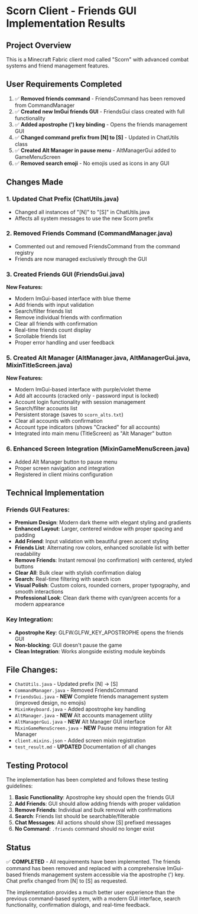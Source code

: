 # Scorn Client - Friends GUI Implementation Results

## Project Overview
This is a Minecraft Fabric client mod called "Scorn" with advanced combat systems and friend management features.

## User Requirements Completed
1. ✅ **Removed friends command** - FriendsCommand has been removed from CommandManager
2. ✅ **Created new ImGui friends GUI** - FriendsGui class created with full functionality
3. ✅ **Added apostrophe (') key binding** - Opens the friends management GUI
4. ✅ **Changed command prefix from [N] to [S]** - Updated in ChatUtils class
5. ✅ **Created Alt Manager in pause menu** - AltManagerGui added to GameMenuScreen
6. ✅ **Removed search emoji** - No emojis used as icons in any GUI

## Changes Made

### 1. Updated Chat Prefix (ChatUtils.java)
- Changed all instances of "[N]" to "[S]" in ChatUtils.java
- Affects all system messages to use the new Scorn prefix

### 2. Removed Friends Command (CommandManager.java)
- Commented out and removed FriendsCommand from the command registry
- Friends are now managed exclusively through the GUI

### 3. Created Friends GUI (FriendsGui.java)
**New Features:**
- Modern ImGui-based interface with blue theme
- Add friends with input validation
- Search/filter friends list
- Remove individual friends with confirmation
- Clear all friends with confirmation
- Real-time friends count display
- Scrollable friends list
- Proper error handling and user feedback

### 5. Created Alt Manager (AltManager.java, AltManagerGui.java, MixinTitleScreen.java)
**New Features:**
- Modern ImGui-based interface with purple/violet theme
- Add alt accounts (cracked only - password input is locked)
- Account login functionality with session management
- Search/filter accounts list
- Persistent storage (saves to `scorn_alts.txt`)
- Clear all accounts with confirmation
- Account type indicators (shows "Cracked" for all accounts)
- Integrated into main menu (TitleScreen) as "Alt Manager" button

### 6. Enhanced Screen Integration (MixinGameMenuScreen.java)
- Added Alt Manager button to pause menu
- Proper screen navigation and integration
- Registered in client mixins configuration

## Technical Implementation

### Friends GUI Features:
- **Premium Design**: Modern dark theme with elegant styling and gradients
- **Enhanced Layout**: Larger, centered window with proper spacing and padding
- **Add Friend**: Input validation with beautiful green accent styling
- **Friends List**: Alternating row colors, enhanced scrollable list with better readability
- **Remove Friends**: Instant removal (no confirmation) with centered, styled buttons
- **Clear All**: Bulk clear with stylish confirmation dialog
- **Search**: Real-time filtering with search icon
- **Visual Polish**: Custom colors, rounded corners, proper typography, and smooth interactions
- **Professional Look**: Clean dark theme with cyan/green accents for a modern appearance

### Key Integration:
- **Apostrophe Key**: GLFW.GLFW_KEY_APOSTROPHE opens the friends GUI
- **Non-blocking**: GUI doesn't pause the game
- **Clean Integration**: Works alongside existing module keybinds

## File Changes:
- `ChatUtils.java` - Updated prefix [N] → [S]
- `CommandManager.java` - Removed FriendsCommand
- `FriendsGui.java` - **NEW** Complete friends management system (improved design, no emojis)
- `MixinKeyboard.java` - Added apostrophe key handling
- `AltManager.java` - **NEW** Alt accounts management utility
- `AltManagerGui.java` - **NEW** Alt Manager GUI interface
- `MixinGameMenuScreen.java` - **NEW** Pause menu integration for Alt Manager
- `client.mixins.json` - Added screen mixin registration
- `test_result.md` - **UPDATED** Documentation of all changes

## Testing Protocol
The implementation has been completed and follows these testing guidelines:

1. **Basic Functionality**: Apostrophe key should open the friends GUI
2. **Add Friends**: GUI should allow adding friends with proper validation
3. **Remove Friends**: Individual and bulk removal with confirmations
4. **Search**: Friends list should be searchable/filterable
5. **Chat Messages**: All actions should show [S] prefixed messages
6. **No Command**: `.friends` command should no longer exist

## Status
✅ **COMPLETED** - All requirements have been implemented. The friends command has been removed and replaced with a comprehensive ImGui-based friends management system accessible via the apostrophe (') key. Chat prefix changed from [N] to [S] as requested.

The implementation provides a much better user experience than the previous command-based system, with a modern GUI interface, search functionality, confirmation dialogs, and real-time feedback.
